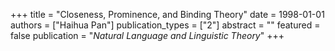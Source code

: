 +++
title = "Closeness, Prominence, and Binding Theory"
date = 1998-01-01
authors = ["Haihua Pan"]
publication_types = ["2"]
abstract = ""
featured = false
publication = "*Natural Language and Linguistic Theory*"
+++

